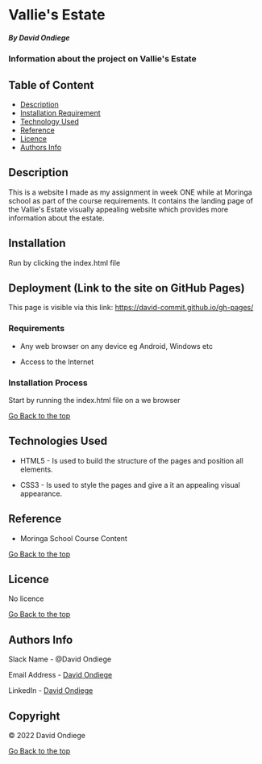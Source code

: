 # Vallie's Estate

##### By David Ondiege
### Information about the project on Vallie's Estate

## Table of Content

+ [Description](#description)
+ [Installation Requirement](#Installation)
+ [Technology Used](#technology-used)
+ [Reference](#reference)
+ [Licence](#licence)
+ [Authors Info](#author-Info)

## Description
<p>This is  a website I made as my assignment in week ONE while at Moringa school as part of the course requirements. It contains the landing page of the Vallie's Estate visually appealing website which provides more information about the estate.</p>

## Installation

<p>Run by clicking the index.html file</p>

## Deployment (Link to the site on GitHub Pages)
This page is visible via this link: https://david-commit.github.io/gh-pages/

### Requirements

* Any web browser on any device eg Android, Windows etc

* Access to the Internet

### Installation Process
<p>Start by running the index.html file on a we browser</p>

[Go Back to the top](#portfolio)
## Technologies Used
* HTML5 - Is used to build the structure of the pages and position all elements.

* CSS3 - Is used to style the pages and give a it an appealing visual appearance.

## Reference
* Moringa School Course Content

[Go Back to the top](#portfolio)

## Licence

No licence

[Go Back to the top](#portfolio)

## Authors Info

Slack Name - @David Ondiege

Email Address - [David Ondiege](david.ondiege@student.moringaschool.com)

LinkedIn - [David Ondiege](https://www.linkedin.com/in/david-ondiege)

## Copyright

© 2022 David Ondiege

[Go Back to the top](#portfolio)